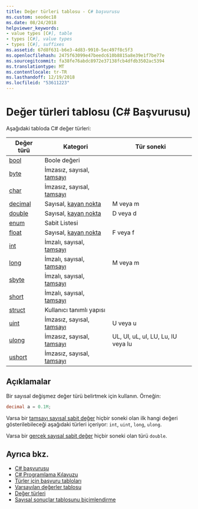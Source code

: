 ```yaml
---
title: Değer türleri tablosu - C# başvurusu
ms.custom: seodec18
ms.date: 08/24/2018
helpviewer_keywords:
- value types [C#], table
- types [C#], value types
- types [C#], suffixes
ms.assetid: 67d8f631-b6e3-4d83-9910-5ec497f8c5f3
ms.openlocfilehash: 2475f63099e47beedc610b8815a8e39e1f7be77e
ms.sourcegitcommit: fa38fe76abdc8972e37138fcb4dfdb3502ac5394
ms.translationtype: MT
ms.contentlocale: tr-TR
ms.lasthandoff: 12/19/2018
ms.locfileid: "53611223"
---
```

# <a name="value-types-table-c-reference"></a>Değer türleri tablosu (C# Başvurusu)

Aşağıdaki tabloda C# değer türleri:

|Değer türü|Kategori|Tür soneki|
|----------------|--------------|-----------------|
|[bool](bool.md)|Boole değeri||
|[byte](byte.md)|İmzasız, sayısal, [tamsayı](integral-types-table.md)||
|[char](char.md)|İmzasız, sayısal, [tamsayı](integral-types-table.md)||
|[decimal](decimal.md)|Sayısal, [kayan nokta](floating-point-types-table.md)|M veya m|
|[double](double.md)|Sayısal, [kayan nokta](floating-point-types-table.md)|D veya d|
|[enum](enum.md)|Sabit Listesi||
|[float](float.md)|Sayısal, [kayan nokta](floating-point-types-table.md)|F veya f|
|[int](int.md)|İmzalı, sayısal, [tamsayı](integral-types-table.md)||
|[long](long.md)|İmzalı, sayısal, [tamsayı](integral-types-table.md)|M veya m|
|[sbyte](sbyte.md)|İmzalı, sayısal, [tamsayı](integral-types-table.md)||
|[short](short.md)|İmzalı, sayısal, [tamsayı](integral-types-table.md)||
|[struct](struct.md)|Kullanıcı tanımlı yapısı||
|[uint](uint.md)|İmzasız, sayısal, [tamsayı](integral-types-table.md)|U veya u|
|[ulong](ulong.md)|İmzasız, sayısal, [tamsayı](integral-types-table.md)|UL, Ul, uL, ul, LU, Lu, lU veya lu|
|[ushort](ushort.md)|İmzasız, sayısal, [tamsayı](integral-types-table.md)||

## <a name="remarks"></a>Açıklamalar

Bir sayısal değişmez değer türü belirtmek için kullanın. Örneğin:

```csharp
decimal a = 0.1M;
```

Varsa bir [tamsayı sayısal sabit değer](~/_csharplang/spec/lexical-structure.md#integer-literals) hiçbir soneki olan ilk hangi değeri gösterilebileceği aşağıdaki türleri içeriyor: `int`, `uint`, `long`, `ulong`.

Varsa bir [gerçek sayısal sabit değer](~/_csharplang/spec/lexical-structure.md#real-literals) hiçbir soneki olan türü `double`.

## <a name="see-also"></a>Ayrıca bkz.

- [C# başvurusu](../index.md)
- [C# Programlama Kılavuzu](../../programming-guide/index.md)
- [Türler için başvuru tabloları](reference-tables-for-types.md)
- [Varsayılan değerler tablosu](default-values-table.md)
- [Değer türleri](value-types.md)
- [Sayısal sonuçlar tablosunu biçimlendirme](formatting-numeric-results-table.md)